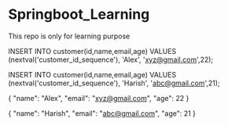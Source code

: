 # Springboot_Learning

This repo is only for learning purpose

INSERT INTO customer(id,name,email,age)
VALUES (nextval('customer_id_sequence'), 'Alex', 'xyz@gmail.com',22);

INSERT INTO customer(id,name,email,age)
VALUES (nextval('customer_id_sequence'), 'Harish', 'abc@gmail.com',21);

{
    "name": "Alex",
    "email": "xyz@gmail.com",
    "age": 22
}

{
    "name": "Harish",
    "email": "abc@gmail.com",
    "age": 21
}
